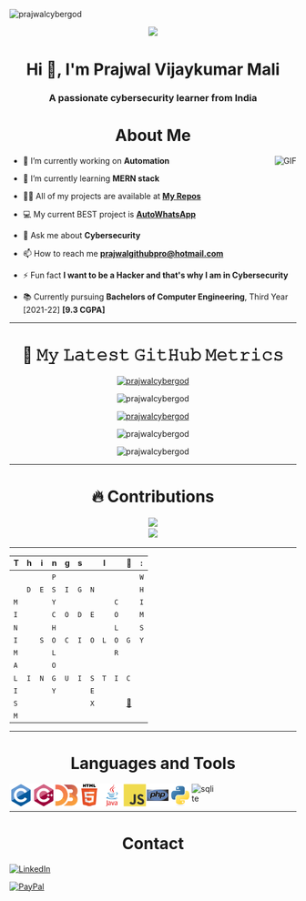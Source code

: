 <p align="left"> <img src="https://komarev.com/ghpvc/?username=prajwalcybergod&label=Profile%20views&color=0e75b6&style=flat&theme=radical" alt="prajwalcybergod" /> </p>

<!--

<img src="https://github-readme-stackoverflow.vercel.app/?userID=14566528&theme=dark" height="250" width="160">

[![Spotify](https://prajwalcybergod-spotify.vercel.app/api/spotify)](https://open.spotify.com/user/swjsdv0k1809jh3sij8uwfm3u)

-->

<p align="center"><a href="https://open.spotify.com/user/swjsdv0k1809jh3sij8uwfm3u"><img src="https://prajwalcybergod-spotify.vercel.app/api/spotify"/></a></p>

<h1 align="center">Hi 👋, I'm Prajwal Vijaykumar Mali</h1>
<h3 align="center">A passionate cybersecurity learner from India</h3>

<h1 align="center"> About Me </h1>

<img align="right" height='200px' alt="GIF" src="https://media3.giphy.com/media/115BJle6N2Av0A/200w.webp?cid=ecf05e476ee2eppr5h22932iixxzms1dwwnvp7qq3m71nxvh&rid=200w.webp&ct=g" />

- 🔭 I’m currently working on **Automation**

- 🌱 I’m currently learning **MERN stack**

- 👨‍💻 All of my projects are available at [**My Repos**](https://github.com/PrajwalCyberGod?tab=repositories)

- 💻 My current BEST project is [**AutoWhatsApp**](https://github.com/PrajwalCyberGod/AutoWhatsApp)

- 💬 Ask me about **Cybersecurity**

- 📫 How to reach me **prajwalgithubpro@hotmail.com**

- ⚡ Fun fact **I want to be a Hacker and that's why I am in Cybersecurity**

- 📚 Currently pursuing **Bachelors of Computer Engineering**, Third Year [2021-22] **[9.3 CGPA]**

---

<h1 align="center"> 🔔 𝙼𝚢 𝙻𝚊𝚝𝚎𝚜𝚝 𝙶𝚒𝚝𝙷𝚞𝚋 𝙼𝚎𝚝𝚛𝚒𝚌𝚜 </h1>

<p align="center">
  <a href="https://metrics.lecoq.io/PrajwalCyberGod?template=classic&introduction=1&isocalendar=1&languages=1&people=1&stars=1&pagespeed=1&introduction.title=true&isocalendar.duration=half-year&languages.colors=github&languages.threshold=0%25&people.limit=28&people.size=28&people.types=followers%2C%20following&people.identicons=false&people.shuffle=false&stars.limit=15&pagespeed.url=.user.website&pagespeed.detailed=false&pagespeed.screenshot=false&config.timezone=Asia%2FCalcutta">
    <img src="https://metrics.lecoq.io/PrajwalCyberGod?template=classic&introduction=1&isocalendar=1&languages=1&people=1&stars=1&pagespeed=1&introduction.title=true&isocalendar.duration=half-year&languages.colors=github&languages.threshold=0%25&people.limit=28&people.size=28&people.types=followers%2C%20following&people.identicons=false&people.shuffle=false&stars.limit=15&pagespeed.url=.user.website&pagespeed.detailed=false&pagespeed.screenshot=false&config.timezone=Asia%2FCalcutta" alt="prajwalcybergod"/>
  </a>
</p>

<p align="center"><img src="https://github-readme-stats.vercel.app/api?username=prajwalcybergod&show_icons=true&locale=en&theme=tokyonight" alt="prajwalcybergod"/></p>

<p align="center"><a href="https://github.com/PrajwalCyberGod/crypto"><img src="https://github-readme-stats.vercel.app/api/pin/?username=prajwalcybergod&repo=crypto&show_owner&theme=tokyonight" alt="prajwalcybergod"/></a></p>

<p align="center"><img src="https://github-readme-stats.vercel.app/api/top-langs?username=prajwalcybergod&show_icons=true&locale=en&layout=compact&theme=tokyonight" alt="prajwalcybergod"/></p>

<p align="center"><img src="https://github-profile-trophy.vercel.app/?username=prajwalcybergod&column=7&margin-w=15&theme=darkhub" alt="prajwalcybergod" /></p>

---

<h1 align="center"> 🔥 Contributions </h1>

<p align="center">
<img src="http://github-readme-streak-stats.herokuapp.com?user=PrajwalCyberGod&theme=react&background=0d1117&border=666">
<br>
<img src="https://activity-graph.herokuapp.com/graph?username=PrajwalCyberGod&theme=react-dark&hide_border=true">
</p>

---

|T|h|i|n|g|s||I||💚|:|
| - | - | - | - | - | - | - | - | - | - | - |
| | | |`P`| | | | | | |`W`|
| |`D`|`E`|`S`|`I`|`G`|`N`| | | |`H`|
|`M`| | |`Y`| | | | |`C`| |`I`|
|`I`| | |`C`|`O`|`D`|`E`| |`O`| |`M`|
|`N`| | |`H`| | | | |`L`| |`S`|
|`I`| |`S`|`O`|`C`|`I`|`O`|`L`|`O`|`G`|`Y`|
|`M`| | |`L`| | | | |`R`| | |
|`A`| | |`O`| | | | | | | |
|`L`|`I`|`N`|`G`|`U`|`I`|`S`|`T`|`I`|`C`| |
|`I`| | |`Y`| | |`E`| | | | |
|`S`| | | | | |`X`| | |[📸](https://www.instagram.com/theprajwalmali/)| |
|`M`| | | | | | | | | | |

---

<h1 align="center"> Languages and Tools </h1>

<p> 
  
<a href="https://www.cprogramming.com/" target="_blank"> 
<img align="left" src="https://raw.githubusercontent.com/devicons/devicon/master/icons/c/c-original.svg" alt="c" width="40" height="40"/> </a> 
  
<a href="https://www.w3schools.com/cpp/" target="_blank">   
<img align="left" src="https://raw.githubusercontent.com/devicons/devicon/master/icons/cplusplus/cplusplus-original.svg" alt="cplusplus" width="40" height="40"/> </a> 

<a href="https://d3js.org/" target="_blank"> <img align="left" src="https://raw.githubusercontent.com/devicons/devicon/master/icons/d3js/d3js-original.svg" alt="d3js" width="40" height="40"/> </a> 

<a href="https://www.w3.org/html/" target="_blank"> <img align="left" src="https://raw.githubusercontent.com/devicons/devicon/master/icons/html5/html5-original-wordmark.svg" alt="html5" width="40" height="40"/> </a> 

<a href="https://www.java.com" target="_blank"> <img align="left" src="https://raw.githubusercontent.com/devicons/devicon/master/icons/java/java-original-wordmark.svg" alt="java" width="40" height="40"/> </a> 

<a href="https://developer.mozilla.org/en-US/docs/Web/JavaScript" target="_blank"> <img align="left" src="https://raw.githubusercontent.com/devicons/devicon/master/icons/javascript/javascript-original.svg" alt="javascript" width="40" height="40"/> </a> 

<a href="https://www.php.net" target="_blank"> <img align="left" src="https://raw.githubusercontent.com/devicons/devicon/master/icons/php/php-original.svg" alt="php" width="40" height="40"/> </a> 

<a href="https://www.python.org" target="_blank"> <img align="left" src="https://raw.githubusercontent.com/devicons/devicon/master/icons/python/python-original.svg" alt="python" width="40" height="40"/> </a> 

<a href="https://www.sqlite.org/" target="_blank"> <img align="left" src="https://www.vectorlogo.zone/logos/sqlite/sqlite-icon.svg" alt="sqlite" width="40" height="40"/> </a> 

</p>

<br>

<br>

---

<h1 align="center"> Contact </h1>

[![LinkedIn][linkedin-shield]][linkedin-url]

[linkedin-url]: https://linkedin.com/in/prajwalmali

[linkedin-shield]: https://img.shields.io/badge/-LinkedIn-black.svg?style=for-the-badge&logo=linkedin&colorB=069

[![PayPal][pay-shield]][pay-url]
  
[pay-url]: https://www.paypal.me/prajwalmalicybergod
 
[pay-shield]: https://img.shields.io/badge/-PayPal-black.svg?style=for-the-badge&logo=paypal&colorB=037
